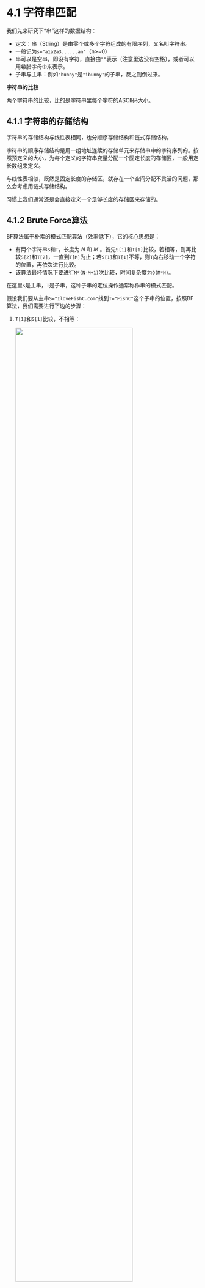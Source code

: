 # 4.1 字符串匹配

我们先来研究下“串”这样的数据结构：

* 定义：串（String）是由零个或多个字符组成的有限序列，又名叫字符串。
* 一般记为`s="a1a2a3......an"`（n>=0）
* 串可以是空串，即没有字符，直接由`""`表示（注意里边没有空格），或者可以用希腊字母Φ来表示。
* 子串与主串：例如`"bunny"`是`"ibunny"`的子串，反之则倒过来。

**字符串的比较**

两个字符串的比较，比的是字符串里每个字符的ASCII码大小。

## 4.1.1 字符串的存储结构

字符串的存储结构与线性表相同，也分顺序存储结构和链式存储结构。

字符串的顺序存储结构是用一组地址连续的存储单元来存储串中的字符序列的。按照预定义的大小，为每个定义的字符串变量分配一个固定长度的存储区，一般用定长数组来定义。

与线性表相似，既然是固定长度的存储区，就存在一个空间分配不灵活的问题，那么会考虑用链式存储结构。

习惯上我们通常还是会直接定义一个足够长度的存储区来存储的。

## 4.1.2 Brute Force算法

BF算法属于朴素的模式匹配算法（效率低下），它的核心思想是：

* 有两个字符串`S`和`T`，长度为 $N$ 和 $M$ 。首先`S[1]`和`T[1]`比较，若相等，则再比较`S[2]`和`T[2]`，一直到`T[M]`为止；若`S[1]`和`T[1]`不等，则`T`向右移动一个字符的位置，再依次进行比较。
* 该算法最坏情况下要进行`M*(N-M+1)`次比较，时间复杂度为`O(M*N)`。

在这里`S`是主串，`T`是子串，这种子串的定位操作通常称作串的模式匹配。

假设我们要从主串`S="IloveFishC.com"`找到`T="FishC"`这个子串的位置，按照BF算法，我们需要进行下边的步骤： 

1. `T[1]`和`S[1]`比较，不相等：

   <img src="images/bf.png" width="80%">

2. `T[1]`和`S[2]`比较，不相等：

   <img src="images/bf2.png" width="80%">

3. 继续移动，直到`T[6]`和`S[6]`比较，相等：

   <img src="images/bf6.png" width="80%">

**代码**

```c
// 返回子串T在主串S中第pos个字符之后的位置
// 若不存在，则返回0
// T非空，1 <= pos <= strlen(S)
// 注意：我们这里为了表述方便，字符串使用了第一个元素表示长度的方式。

int index( String S, String T, int pos ){
	int i = pos;	// i用于主串S中当前位置下标
	int j = 1;		// j用于子串T中当前位置下标
	
	while( i <= S[0] && j <= T[0] ){  // i或j其中一个到达尾部即终止搜索！
		if( S[i] == T[i] ){	// 若相等则继续下一个元素匹配
			i++;
			j++;
		}
		else{				// 若失配则j回溯到第一个元素从新匹配
			i = i-j+2;		// i回溯到上次匹配首位的下一个元素，这是效率低下的关键！
			j = 1;
		}
	}
	
	if( j > T[0] )
		return i - T[0];
	else
		return 0;
}
```

## 4.1.3 KMP算法

KMP算法的核心就是避免BF算法中不必要的回溯，那么什么是不必要的呢？

**例1**

<img src="images/kmp_0.png" width="80%">

如图，`T[5]`和`S[5]`失配，如果按照BF算法的思想，应该将`T`串右移1位进行下一波匹配，然而我们稍加分析就会发现，$i_1=j_1$, $i_2=j_2$, $i_3=j_3$, $i_4=j_4$, 又已知模式串`T`中，$j_1≠j_2$, $j_1≠j_3$, $j_1≠j_4$, 很明显 $j_1≠i_2≠i_3≠i_4$，所以我们可以下一轮可以直接比较 $j_1$ 和 $i_5$，相当于下一波匹配可以直接把`T`串向右移动4位。

**例2**

<img src="images/kmp_2.png" width="80%">

$j_4=i_4$, $j_5=i_5$, 又因为 $j_{1,2}=j_{4, 5}$，所以 $j_{1,2}=i_{4,5}$，因此当 $j_6$ 和 $i_6$ 失配后，没有必要从 $j_1$ 和 $i_2$ 开始重新匹配，可以直接将 $j_{1,2}$ 和 $i_{4,5}$ 对齐后，比较 $j_3$ 和 $i_6$。相当于模式串T可以一次性向右移动3位，而不是BF算法中的一位。

因此，KMP算法提高效率的关键就在于查看失配元素前的字串的前缀和后缀是否存在相同的部分。如上面的模式串`bbsbbc`中，失配元素是`c`，其前面的子串为`bbsbb`，其前缀`bbsb`和后缀`bsbb`中存在相同的部分`bb`，这就代表在目标串S中，失配元素 $i_6$：`s`前面的两个`bb`（$i_{4,5}$）必然和模式串T的$j_{1,2}$位置处的`bb`是相同的，所以我们可以直接从 $j_3$ 开始比较。

通过上述分析，可见**问题由模式串T决定，不是由目标串S决定！**

因此，我们可以采用一个next数组来记录当发生失配时，下一次匹配应该从模式串的哪个元素开始。

### next数组

#### 手动填充next数组

<img src="images/kmp_next_0.png" width="50%">

1. next[1]总是等于0；
2. next[2]的前缀为`a`，相同前后缀0个，所以next[2]=1;
3. next[3]的前缀为`ab`，相同前后缀也是0个，所以同样next[3]=1;
4. next[4]的前缀为`aba`，前缀`a`和后缀`a`相同，所以next[4]=1+1=2;
5. next[5]的前缀为`abab`，相同前后缀为`ab`，长度为2，所以next[5]=2+1=3;
6. next[6]的前缀为`ababa`，相同前缀为`aba`，长度为3，所以next[6]=3+1=4;
7. next[7]的前缀为`ababaa`，相同前缀只有`a`，所以next[7]=1+1=2;
8. next[8]的前缀为`ababaaa`，相同前缀也只有`a`，所以next[8]=1+1=2;
9. next[9]的前缀为`ababaaab`，相同前缀为`ab`，所以next[9]=2+1=3;

以next[9]为例，其值等于3的含义是，当在T[9]位置（`a`）发生失配时，由于其前面的子串`ababaaab`中前缀T[1,2]和后缀T[7,8]相同，所以下一轮匹配可以直接从T[3]开始，而不用再去匹配T[1,2]。

由此可以看出，next数组的含义就是：当模式匹配串`T`失配的时候，next数组对应的元素指导应该用`T`串的哪个元素进行下一轮的匹配。

#### next数组代码实现

以上是我们手动填充next的方法，怎么样把它转化为代码的形式呢？

先上核心代码：

```c
j = 0;
i = 1;
next[1] = 0;
while(i < T[0]){
  if( j==0 || T[i] == T[j] ){
    i++;
    j++;
    next[i] = j;
  }
  else{
    // 若失配，j回溯
    j = next[j];
  }
}
```

从状态j=1, i=3开始分析一波：

<img src="images/kmp_next13.png" width="50%">

4. j=1, i=3, 由于`T[1]==T[3]==a`，所以应该 `j++; i++`，前后缀分别后移一位，然后填写next数组。这时我们要填写的应该是`next[4]=j=2`，然后继续进行前缀和后缀的匹配；

5. j=2, i=4, `T[2]==T[4]==b`，则 `j++; i++`，填写`next[5]=j=3`；

6. j=3, i=5, `T[3]==T[5]==a`，`j++; i++`，填写`next[6]=j=4`；

7. j=4, i=6, `T[4] ≠ T[6]`，于是j要**回溯**。

   > 回顾一下next数组的含义：当模式匹配串`T`失配的时候，next数组对应的元素指导应该用`T`串的哪个元素进行下一轮的匹配。

   我们现在在T[6]的位置失配了，相当于模式串abab（前缀）和目标串ababaaaba（T自身）在最后一个元素`b`处失配了：

   <img src="images/kmp_next_t.png" width="50%">

   而b前面的子串为`aba`，所以b的next等于2。check一下next数组会发现，`b`所在位置j=4对应的next正好等于2（`next[4]`）。因此下一轮匹配应该从T[2]开始，即`j=2`：

   <img src="images/kmp_next_t1.png" width="50%">

8. j=2, i=6, `T[2]`仍然不等于`T[6]`，于是j继续回溯`j=next[j]`，然而这时查看next[2]，发现我们还没有计算，所以下面从头开始分析一波；

   从初始状态j=0, i=1开始分析：

   <img src="images/kmp_next0.png" width="50%">

   * T[0]记录字符串的长度 `9` ;
   * T[1]位置的`next[1]`总是为`0`;
   * 设`j`为前缀index，`i`为后缀index；

   1. 初始化时`j=0`, `i=1`，此时 `i++; j++` 后，`j=1; i=2`，`next[i] = j = 1;`

      <img src="images/kmp_next1.png" width="50%">

   2. 此时 `T[1] ≠ T[2]`，则`j = next[j] = next[1] = 0`；

   3. `j==0`，进入if语句，`i++; j++`之后i=3, j=1，再填写`next[i]=next[3]=j=1`，这样就和上面的第4步无缝连接起来了；

      <img src="images/kmp_next_4.png" width="50%">

   这时得到`next[2]=1`，所以j要回溯到`j=next[2]=1`，此时i不变仍然为6；

9. j=1, i=6, `T[1]==T[6]==a`，所以`i++;j++`，且`next[i]=next[7]=j=2`

10. j=2, i=7, `T[2] ≠ T[7]`，j回溯，`j=next[j]=next[2]=1`

11. j=1, i=7, `T[1]==T[7]==a`，`i++; j++`，`next[i]=next[8]=j=2`

12. j=2, i=8, `T[2]==T[8]==b`，`i++; j++`，`next[i]=next[9]=j=3`

13. 此时`i==9==T[0]`，退出while循环；

**Q：j = next[j]怎么理解？**

> 匹配失配，`j = next [j]`，模式串向右移动的位数为：`j - next[j]`。换言之，当模式串的后缀 $p_{j-k} p_{j-k+1}, ..., p_{j-1}$ 跟文本串 $s_{i-k} s_{i-k+1}, ..., s_{i-1}$匹配成功，但 $p_j$ 跟 $s_i$ 匹配失败时，因为`next[j] = k`，相当于在不包含 $p_j$ 的模式串中有最大长度为`k` 的相同前缀后缀，即$p_0 p_1 …p_{k-1} = p_{j-k} p_{j-k+1}...p_{j-1}$ ，故令`j = next[j]`，从而让模式串右移`j - next[j]`位，使得模式串的前缀 $p_0 p_1, ..., p_{k-}$ 对应着文本串 $s_{i-k} s_{i-k+1}, ..., s_{i-1}$，而后让 $p_k$ 跟 $s_i$ 继续匹配。如下图所示：<img src="images/kmp.png" width="80%">
>
> ​                       (Source: [从头到尾彻底理解KMP](http://blog.csdn.net/v_july_v/article/details/7041827))

### KMP算法实现及改进

#### KMP算法代码实现

```c
// 返回子串T在主串S第pos个字符之后的位置
// 若不存在，则返回0
int Index_KMP( String S, String T, int pos )
{
	int i = pos;
	int j = 1;
	int next[255];

	get_next( T, next );
	
	// 当i或者j达到末尾时，匹配结束
	while( i <= S[0] && j <= T[0] ){
		if( 0 == j || S[i] == T[j] )
		{
			i++;
			j++;
		}
		else
			j = next[j];
	}

	// j>T[0]表示模式串T的最后一个元素都匹配成功
	if( j > T[0] )
		return i - T[0];
	else
		return 0;
}
```



#### KMP算法改进

后来有人发现，KMP算法是有缺陷的。比如我们的主串 S=“aaaabcde”，子串 T=“aaaaax”，其中很容易得到next数组为012345。

<img src="images/kmp_improve.png" width="50%">

在T[5]处失配，j=next[5]=4, 继续失配，j=next[4]=3, ….,  j=next[1]=0。

j=0了，`i++; j++`。可见这种特殊情况下的KMP算法效率非常低下。

改进的思路也非常简单：

```c
void get_next( String T, int *next ){
	int j = 0;
	int i = 1;
	next[1] = 0;

	while( i < T[0] ){
		if( 0 == j || T[i] == T[j] ){
			i++;
			j++;
            if( T[i] != T[j] )
				next[i] = j;
			// 如果T[i] == T[j]，如上面的aaaaa
            // 那么next[5]=next[4]=next[3]=next[2]=next[1]=0
            else
				next[i] = next[j];
		}
		else
			j = next[j];
	}
}
```



### KMP算法复杂度分析

若目标串S长度为M，模式串T长度为N，则

* BF算法时间复杂度为O(M*N)
* KMP算法时间复杂度为O(N+M)
  * 计算next数组，时间复杂度为O(N)，空间复杂度为O(N)
  * 子串搜索算法，时间复杂度为O(M)



